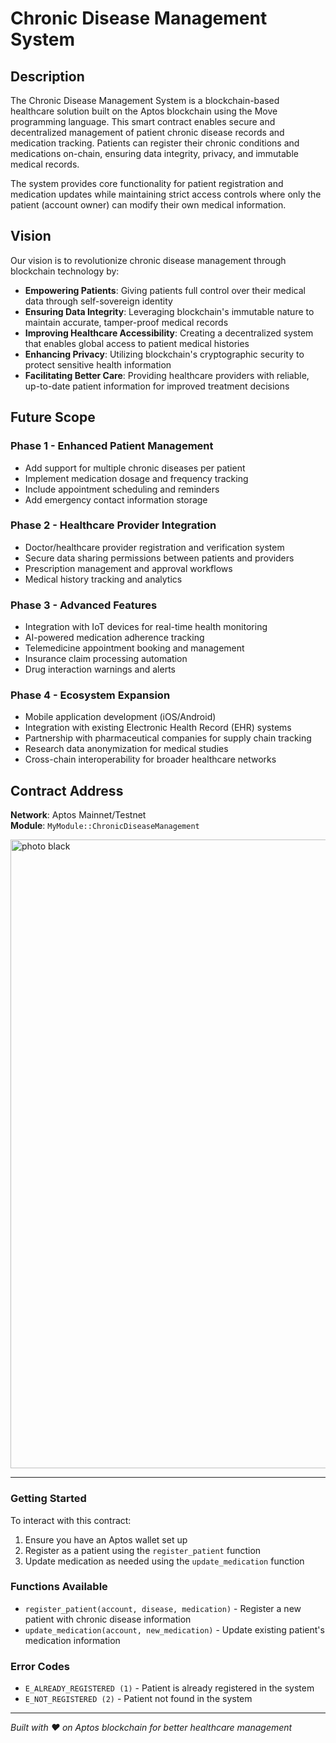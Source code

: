 # Chronic Disease Management System

## Description

The Chronic Disease Management System is a blockchain-based healthcare solution built on the Aptos blockchain using the Move programming language. This smart contract enables secure and decentralized management of patient chronic disease records and medication tracking. Patients can register their chronic conditions and medications on-chain, ensuring data integrity, privacy, and immutable medical records.

The system provides core functionality for patient registration and medication updates while maintaining strict access controls where only the patient (account owner) can modify their own medical information.

## Vision

Our vision is to revolutionize chronic disease management through blockchain technology by:

- **Empowering Patients**: Giving patients full control over their medical data through self-sovereign identity
- **Ensuring Data Integrity**: Leveraging blockchain's immutable nature to maintain accurate, tamper-proof medical records
- **Improving Healthcare Accessibility**: Creating a decentralized system that enables global access to patient medical histories
- **Enhancing Privacy**: Utilizing blockchain's cryptographic security to protect sensitive health information
- **Facilitating Better Care**: Providing healthcare providers with reliable, up-to-date patient information for improved treatment decisions

## Future Scope

### Phase 1 - Enhanced Patient Management
- Add support for multiple chronic diseases per patient
- Implement medication dosage and frequency tracking
- Include appointment scheduling and reminders
- Add emergency contact information storage

### Phase 2 - Healthcare Provider Integration
- Doctor/healthcare provider registration and verification system
- Secure data sharing permissions between patients and providers
- Prescription management and approval workflows
- Medical history tracking and analytics

### Phase 3 - Advanced Features
- Integration with IoT devices for real-time health monitoring
- AI-powered medication adherence tracking
- Telemedicine appointment booking and management
- Insurance claim processing automation
- Drug interaction warnings and alerts

### Phase 4 - Ecosystem Expansion
- Mobile application development (iOS/Android)
- Integration with existing Electronic Health Record (EHR) systems
- Partnership with pharmaceutical companies for supply chain tracking
- Research data anonymization for medical studies
- Cross-chain interoperability for broader healthcare networks

## Contract Address

**Network**: Aptos Mainnet/Testnet  
**Module**: `MyModule::ChronicDiseaseManagement`  

<img width="1902" height="1006" alt="photo black" src="https://github.com/user-attachments/assets/3ccfa1c4-1d4c-45ba-94bd-30eb1641e7dd" />

---


### Getting Started

To interact with this contract:

1. Ensure you have an Aptos wallet set up
2. Register as a patient using the `register_patient` function
3. Update medication as needed using the `update_medication` function

### Functions Available

- `register_patient(account, disease, medication)` - Register a new patient with chronic disease information
- `update_medication(account, new_medication)` - Update existing patient's medication information

### Error Codes

- `E_ALREADY_REGISTERED (1)` - Patient is already registered in the system
- `E_NOT_REGISTERED (2)` - Patient not found in the system

---

*Built with ❤️ on Aptos blockchain for better healthcare management*
